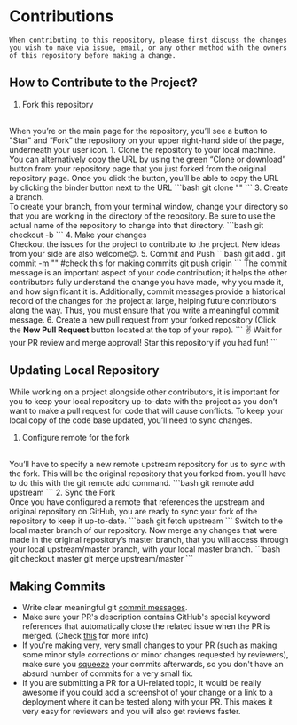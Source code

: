 # Contributions

```
When contributing to this repository, please first discuss the changes you wish to make via issue, email, or any other method with the owners of this repository before making a change.
```

## How to Contribute to the Project?

1. Fork this repository
<br>
When you’re on the main page for the repository, you’ll see a button to "Star" and “Fork” the repository on your upper right-hand side of the page, underneath your user icon.
1. Clone the repository to your local machine.
<br>
You can alternatively copy the URL by using the green “Clone or download” button from your repository page that you just forked from the original repository page. Once you click the button, you’ll be able to copy the URL by clicking the binder button next to the URL
    ```bash
    git clone "<repository link>"
    ```
3. Create a branch.
<br>
To create your branch, from your terminal window, change your directory so that you are working in the directory of the repository. Be sure to use the actual name of the repository to change into that directory.
    ```bash
    git checkout -b <branch-name>
    ```
4. Make your changes
<br>
Checkout the issues for the project to contribute to the project. New ideas from your side are also welcome😊.
5. Commit and Push
    ```bash
    git add .
    git commit -m "<commit description>" 
    #check this for making commits
    git push origin <branch name>
    ```
    The commit message is an important aspect of your code contribution; it helps the other contributors fully understand the change you have made, why you made it, and how significant it is. Additionally, commit messages provide a historical record of the changes for the project at large, helping future contributors along the way. Thus, you must ensure that you write a meaningful commit message.
6. Create a new pull request from your forked repository (Click the <b>New Pull Request</b> button located at the top of your repo).
    ```
    ✌️  Wait for your PR review and merge approval!
        Star this repository if you had fun!
    ```

## Updating Local Repository
While working on a project alongside other contributors, it is important for you to keep your local repository up-to-date with the project as you don’t want to make a pull request for code that will cause conflicts. To keep your local copy of the code base updated, you’ll need to sync changes.

1. Configure remote for the fork
<br>
You’ll have to specify a new remote upstream repository for us to sync with the fork. This will be the original repository that you forked from. you’ll have to do this with the git remote add command.
    ```bash
    git remote add upstream <original repo link>
    ```
2. Sync the Fork
<br>
Once you have configured a remote that references the upstream and original repository on GitHub, you are ready to sync your fork of the repository to keep it up-to-date.
    ```bash
    git fetch upstream
    ```
    Switch to the local master branch of our repository. 
    Now merge any changes that were made in the original repository’s master branch, that you will access through your local upstream/master branch, with your local master branch.
    ```bash
    git checkout master
    git merge upstream/master
    ```

## Making Commits
- Write clear meaningful git [commit messages](http://chris.beams.io/posts/git-commit/).
- Make sure your PR's description contains GitHub's special keyword references that automatically close the related issue when the PR is merged. (Check [this](https://github.com/blog/1506-closing-issues-via-pull-requests) for more info)
- If you're making very, very small changes to your PR (such as making some minor style corrections or minor changes requested by reviewers), make sure you [squeeze](https://davidwalsh.name/squash-commits-git) your commits afterwards, so you don't have an absurd number of commits for a very small fix.
- If you are submitting a PR for a UI-related topic, it would be really awesome if you could add a screenshot of your change or a link to a deployment where it can be tested along with your PR. This makes it very easy for reviewers and you will also get reviews faster.
